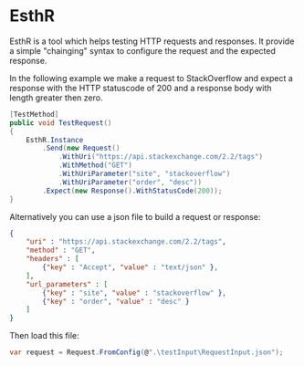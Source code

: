 EsthR
=====

EsthR is a tool which helps testing HTTP requests and responses. It provide a simple "chainging" syntax
to configure the request and the expected response.

In the following example we make a request to StackOverflow and expect a response with the HTTP statuscode
of 200 and a response body with length greater then zero.

```cs
[TestMethod]
public void TestRequest()
{
    EsthR.Instance
        .Send(new Request()
            .WithUri("https://api.stackexchange.com/2.2/tags")
            .WithMethod("GET")
            .WithUriParameter("site", "stackoverflow")
            .WithUriParameter("order", "desc"))
        .Expect(new Response().WithStatusCode(200));
}
```

Alternatively you can use a json file to build a request or response:

```json
{
	"uri" : "https://api.stackexchange.com/2.2/tags",
	"method" : "GET",
	"headers" : [ 
		{"key" : "Accept", "value" : "text/json" },
	],
	"url_parameters" : [
		{"key" : "site", "value" : "stackoverflow" },
		{"key" : "order", "value" : "desc" }
	]
}
```

Then load this file:

```cs
var request = Request.FromConfig(@".\testInput\RequestInput.json");
```
